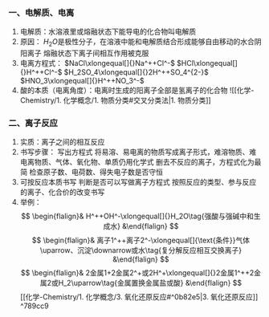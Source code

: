 ### 一、电解质、电离
1. 电解质：水溶液里或熔融状态下能导电的化合物叫电解质
2. 原因：
		$H_2O$是极性分子，在溶液中能和电解质结合形成能够自由移动的水合阴阳离子
		熔融状态下离子间相互作用被克服
3. 电离方程式： 
        $NaCl\xlongequal[]{}Na^++Cl^-$
		$HCl\xlongequal[]{}H^++Cl^-$
		$H_2SO_4\xlongequal[]{}2H^++SO_4^{2-}$
		$HNO_3\xlongequal[]{}H^++NO_3^-$
4. 酸的本质（电离角度）：电离时生成的阳离子全部是氢离子的化合物
	![[化学-Chemistry/1. 化学概念/1. 物质分类#交叉分类法|1. 物质分类]]

### 二、离子反应
1. 实质：离子之间的相互反应
2. 书写步骤：
		写出方程式
		将易溶、易电离的物质写成离子形式，难溶物质、难电离物质、气体、氧化物、单质仍用化学式
	 	删去不反应的离子，方程式化为最简
	 	检查原子数、电荷数、得失电子数是否守恒
3. 可按反应本质书写
		判断是否可以写做离子方程式
	 	按照反应的类型、参与反应的离子、化合价的改变书写
4. 举例：
	$$ \begin{flalign}& H^++OH^-\xlongequal[]{}H_2O\tag{强酸与强碱中和生成水} &\end{flalign} $$
	$$ \begin{flalign}& 离子1^++离子2^-\xlongequal[]{\text{条件}}气体\uparrow、沉淀\downarrow或水\tag{复分解反应相互交换离子} &\end{flalign} $$
    $$ \begin{flalign}& 2金属1+2金属2^+或2H^+\xlongequal[]{}2金属1^++2金属2或H_2\uparrow\tag{金属置换金属盐或酸} &\end{flalign} $$
	[[化学-Chemistry/1. 化学概念/3. 氧化还原反应#^0b82e5|3. 氧化还原反应]] ^789cc9